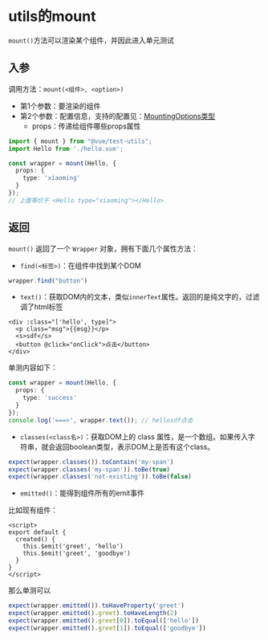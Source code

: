 # utils的mount

`mount()`方法可以渲染某个组件，并因此进入单元测试

## 入参

调用方法：`mount(<组件>, <option>)`

* 第1个参数：要渲染的组件
* 第2个参数：配置信息，支持的配置见：[MountingOptions类型](https://vue-test.nodejs.cn/api/)
  * props：传递给组件哪些props属性

```ts
import { mount } from "@vue/test-utils";
import Hello from './hello.vue';

const wrapper = mount(Hello, { 
  props: {
  	type: 'xiaoming'
  }
});
// 上面等价于 <Hello type="xiaoming"></Hello>
```

## 返回

`mount()` 返回了一个 `Wrapper` 对象，拥有下面几个属性方法：

* `find(<标签>)`：在组件中找到某个DOM

```ts
wrapper.find("button")
```



* `text()`：获取DOM内的文本，类似`innerText`属性。返回的是纯文字的，过滤调了html标签

```vue
<div :class="['hello', type]">
  <p class="msg">{{msg}}</p>
  <s>sdf</s>
  <button @click="onClick">点击</button>
</div>
```

单测内容如下：

```ts
const wrapper = mount(Hello, {
  props: {
    type: 'success'
  }
});
console.log('===>', wrapper.text()); // hellosdf点击
```



* `classes(<class名>)`：获取DOM上的 class 属性，是一个数组。如果传入字符串，就会返回boolean类型，表示DOM上是否有这个class。

```ts
expect(wrapper.classes()).toContain('my-span')
expect(wrapper.classes('my-span')).toBe(true)
expect(wrapper.classes('not-existing')).toBe(false)
```



* `emitted()`：能得到组件所有的emit事件

比如现有组件：

```vue
<script>
export default {
  created() {
    this.$emit('greet', 'hello')
    this.$emit('greet', 'goodbye')
  }
}
</script>
```

那么单测可以

```ts
expect(wrapper.emitted()).toHaveProperty('greet')
expect(wrapper.emitted().greet).toHaveLength(2)
expect(wrapper.emitted().greet[0]).toEqual(['hello'])
expect(wrapper.emitted().greet[1]).toEqual(['goodbye'])
```



